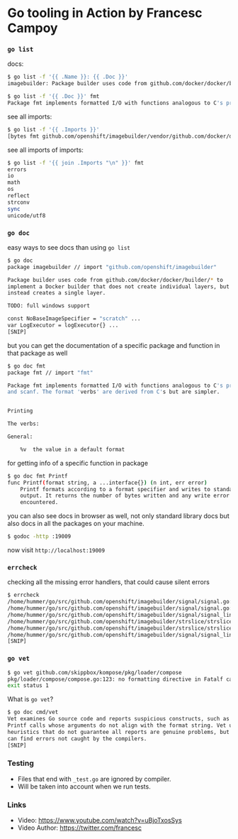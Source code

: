 # Go tooling in Action by Francesc Campoy


### `go list`

docs:
```bash
$ go list -f '{{ .Name }}: {{ .Doc }}'
imagebuilder: Package builder uses code from github.com/docker/docker/builder/* to implement a Docker builder that does not create individual layers, but instead creates a single layer.
```

```bash
$ go list -f '{{ .Doc }}' fmt
Package fmt implements formatted I/O with functions analogous to C's printf and scanf.
```


see all imports:
```bash
$ go list -f '{{ .Imports }}'
[bytes fmt github.com/openshift/imagebuilder/vendor/github.com/docker/docker/builder/command github.com/openshift/imagebuilder/vendor/github.com/docker/docker/builder/parser github.com/openshift/imagebuilder/vendor/github.com/fsouza/go-dockerclient github.com/openshift/imagebuilder/signal github.com/openshift/imagebuilder/strslice io/ioutil log os path/filepath regexp runtime strings text/scanner unicode]
```

see all imports of imports:
```bash
$ go list -f '{{ join .Imports "\n" }}' fmt
errors
io
math
os
reflect
strconv
sync
unicode/utf8
```

### `go doc`

easy ways to see docs than using `go list`
```bash
$ go doc
package imagebuilder // import "github.com/openshift/imagebuilder"

Package builder uses code from github.com/docker/docker/builder/* to
implement a Docker builder that does not create individual layers, but
instead creates a single layer.

TODO: full windows support

const NoBaseImageSpecifier = "scratch" ...
var LogExecutor = logExecutor{} ...
[SNIP]
```

but you can get the documentation of a specific package and function in that package as well
```bash
$ go doc fmt
package fmt // import "fmt"

Package fmt implements formatted I/O with functions analogous to C's printf
and scanf. The format 'verbs' are derived from C's but are simpler.


Printing

The verbs:

General:

    %v  the value in a default format
```

for getting info of a specific function in package
```bash
$ go doc fmt Printf
func Printf(format string, a ...interface{}) (n int, err error)
    Printf formats according to a format specifier and writes to standard
    output. It returns the number of bytes written and any write error
    encountered.
```

you can also see docs in browser as well, not only standard library docs but also docs in all the packages on your machine.
```bash
$ godoc -http :19009
```
now visit `http://localhost:19009`

### `errcheck`

checking all the missing error handlers, that could cause silent errors

```bash
$ errcheck
/home/hummer/go/src/github.com/openshift/imagebuilder/signal/signal.go:14:37: undeclared name: syscall
/home/hummer/go/src/github.com/openshift/imagebuilder/signal/signal.go:30:33: undeclared name: syscall
/home/hummer/go/src/github.com/openshift/imagebuilder/signal/signal_linux.go:13:28: undeclared name: syscall
/home/hummer/go/src/github.com/openshift/imagebuilder/strslice/strslice.go:20:12: undeclared name: json
/home/hummer/go/src/github.com/openshift/imagebuilder/strslice/strslice.go:22:13: undeclared name: json
/home/hummer/go/src/github.com/openshift/imagebuilder/signal/signal_linux.go:14:14: undeclared name: syscall
[SNIP]
```

### `go vet`

```bash
$ go vet github.com/skippbox/kompose/pkg/loader/compose
pkg/loader/compose/compose.go:123: no formatting directive in Fatalf call
exit status 1
```

What is `go vet`?
```bash
$ go doc cmd/vet
Vet examines Go source code and reports suspicious constructs, such as
Printf calls whose arguments do not align with the format string. Vet uses
heuristics that do not guarantee all reports are genuine problems, but it
can find errors not caught by the compilers.
[SNIP]
```

### Testing

- Files that end with `_test.go` are ignored by compiler.
- Will be taken into account when we run tests.

### Links

- Video: https://www.youtube.com/watch?v=uBjoTxosSys
- Video Author: https://twitter.com/francesc
